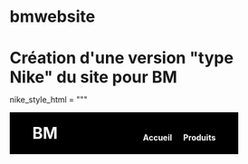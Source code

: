 # bmwebsite
# Création d'une version "type Nike" du site pour BM
nike_style_html = """<!DOCTYPE html>
<html lang="fr">
<head>
  <meta charset="UTF-8" />
  <meta name="viewport" content="width=device-width, initial-scale=1.0" />
  <title>BM - Unique</title>
  <link href="https://fonts.googleapis.com/css2?family=Oswald:wght@500&display=swap" rel="stylesheet">
  <style>
    * {
      margin: 0;
      padding: 0;
      box-sizing: border-box;
    }

    body {
      font-family: 'Oswald', sans-serif;
      background: #fff;
      color: #000;
    }

    header {
      display: flex;
      justify-content: space-between;
      align-items: center;
      padding: 20px 40px;
      background-color: #000;
    }

    .logo {
      color: white;
      font-size: 2em;
      font-weight: bold;
    }

    nav ul {
      list-style: none;
      display: flex;
      gap: 20px;
    }

    nav a {
      color: white;
      text-decoration: none;
      font-weight: bold;
    }

    .hero {
      height: 100vh;
      background: url('https://images.unsplash.com/photo-1606811842773-6d51c606fc94?auto=format&fit=crop&w=1950&q=80') no-repeat center center/cover;
      display: flex;
      flex-direction: column;
      justify-content: center;
      align-items: center;
      color: white;
      text-align: center;
    }

    .hero h1 {
      font-size: 5em;
      background: rgba(0, 0, 0, 0.6);
      padding: 10px 30px;
    }

    .hero p {
      font-size: 1.8em;
      margin-top: 15px;
      background: rgba(0, 0, 0, 0.5);
      padding: 5px 20px;
      color: #F2994B;
    }

    .btn {
      margin-top: 30px;
      padding: 15px 30px;
      background-color: white;
      color: black;
      text-decoration: none;
      font-weight: bold;
      text-transform: uppercase;
      border-radius: 3px;
      transition: 0.3s ease;
    }

    .btn:hover {
      background-color: #F2994B;
      color: white;
    }

    @media (max-width: 768px) {
      .hero h1 {
        font-size: 3em;
      }
      .hero p {
        font-size: 1.2em;
      }
    }
  </style>
</head>
<body>
  <header>
    <div class="logo">BM</div>
    <nav>
      <ul>
        <li><a href="#">Accueil</a></li>
        <li><a href="#">Produits</a></li>
       

